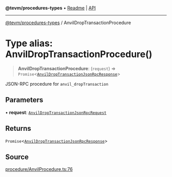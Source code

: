 **@tevm/procedures-types** • [Readme](../README.md) \| [API](../globals.md)

***

[@tevm/procedures-types](../README.md) / AnvilDropTransactionProcedure

# Type alias: AnvilDropTransactionProcedure()

> **AnvilDropTransactionProcedure**: (`request`) => `Promise`\<[`AnvilDropTransactionJsonRpcResponse`](AnvilDropTransactionJsonRpcResponse.md)\>

JSON-RPC procedure for `anvil_dropTransaction`

## Parameters

• **request**: [`AnvilDropTransactionJsonRpcRequest`](AnvilDropTransactionJsonRpcRequest.md)

## Returns

`Promise`\<[`AnvilDropTransactionJsonRpcResponse`](AnvilDropTransactionJsonRpcResponse.md)\>

## Source

[procedure/AnvilProcedure.ts:76](https://github.com/evmts/tevm-monorepo/blob/main/packages/procedures-types/src/procedure/AnvilProcedure.ts#L76)
